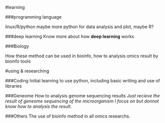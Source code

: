 #learning

###programming language

linux/R/python
maybe more python for data analysis and plot, maybe R?

###deep learning
Know more about how **deep learning** works

###Biology

How these method can be used in bioinfo, how to analysis omics result by bioinfo tools

#using & researching

###Coding
Initial learning to use python, including basic writing and use of libraries

###Geneome 
How to analysis genome sequencing results
*Just recieve the result of geneome sequencing of the microorganism I focus on but donnot know how to analysis the result*.

###Others
The use of bioinfo method in all omics researchs. 



